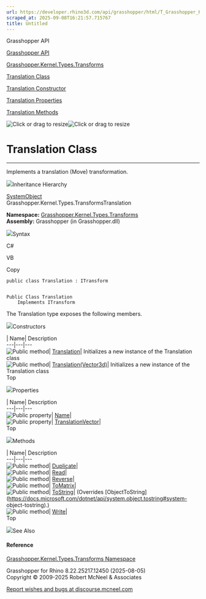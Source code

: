 ```yaml
---
url: https://developer.rhino3d.com/api/grasshopper/html/T_Grasshopper_Kernel_Types_Transforms_Translation.htm
scraped_at: 2025-09-08T16:21:57.715767
title: Untitled
---
```


Grasshopper API

[Grasshopper API](../html/723c01da-9986-4db2-8f53-6f3a7494df75.htm
"Grasshopper API")

[Grasshopper.Kernel.Types.Transforms](../html/N_Grasshopper_Kernel_Types_Transforms.htm
"Grasshopper.Kernel.Types.Transforms")

[Translation
Class](../html/T_Grasshopper_Kernel_Types_Transforms_Translation.htm
"Translation Class")

[Translation Constructor
](../html/Overload_Grasshopper_Kernel_Types_Transforms_Translation__ctor.htm
"Translation Constructor ")

[Translation
Properties](../html/Properties_T_Grasshopper_Kernel_Types_Transforms_Translation.htm
"Translation Properties")

[Translation
Methods](../html/Methods_T_Grasshopper_Kernel_Types_Transforms_Translation.htm
"Translation Methods")

![Click or drag to resize](../icons/TocOpen.gif)![Click or drag to
resize](../icons/TocClose.gif)

# Translation Class  
  
---  
  
Implements a translation (Move) transformation.

![](../icons/SectionExpanded.png)Inheritance Hierarchy

[SystemObject](https://docs.microsoft.com/dotnet/api/system.object)  
Grasshopper.Kernel.Types.TransformsTranslation  

**Namespace:**
[Grasshopper.Kernel.Types.Transforms](N_Grasshopper_Kernel_Types_Transforms.htm)  
**Assembly:** Grasshopper (in Grasshopper.dll)

![](../icons/SectionExpanded.png)Syntax

C#

VB

Copy

    
    
    public class Translation : ITransform
    
    
    Public Class Translation
    	Implements ITransform

The Translation type exposes the following members.

![](../icons/SectionExpanded.png)Constructors

| Name| Description  
---|---|---  
![Public method](../icons/pubmethod.gif)|
[Translation](M_Grasshopper_Kernel_Types_Transforms_Translation__ctor.htm)|
Initializes a new instance of the Translation class  
![Public method](../icons/pubmethod.gif)|
[Translation(Vector3d)](M_Grasshopper_Kernel_Types_Transforms_Translation__ctor_1.htm)|
Initializes a new instance of the Translation class  
Top

![](../icons/SectionExpanded.png)Properties

| Name| Description  
---|---|---  
![Public property](../icons/pubproperty.gif)|
[Name](P_Grasshopper_Kernel_Types_Transforms_Translation_Name.htm)|  
![Public property](../icons/pubproperty.gif)|
[TranslationVector](P_Grasshopper_Kernel_Types_Transforms_Translation_TranslationVector.htm)|  
Top

![](../icons/SectionExpanded.png)Methods

| Name| Description  
---|---|---  
![Public method](../icons/pubmethod.gif)|
[Duplicate](M_Grasshopper_Kernel_Types_Transforms_Translation_Duplicate.htm)|  
![Public method](../icons/pubmethod.gif)|
[Read](M_Grasshopper_Kernel_Types_Transforms_Translation_Read.htm)|  
![Public method](../icons/pubmethod.gif)|
[Reverse](M_Grasshopper_Kernel_Types_Transforms_Translation_Reverse.htm)|  
![Public method](../icons/pubmethod.gif)|
[ToMatrix](M_Grasshopper_Kernel_Types_Transforms_Translation_ToMatrix.htm)|  
![Public method](../icons/pubmethod.gif)|
[ToString](M_Grasshopper_Kernel_Types_Transforms_Translation_ToString.htm)|
(Overrides
[ObjectToString](https://docs.microsoft.com/dotnet/api/system.object.tostring#system-
object-tostring).)  
![Public method](../icons/pubmethod.gif)|
[Write](M_Grasshopper_Kernel_Types_Transforms_Translation_Write.htm)|  
Top

![](../icons/SectionExpanded.png)See Also

#### Reference

[Grasshopper.Kernel.Types.Transforms
Namespace](N_Grasshopper_Kernel_Types_Transforms.htm)

Grasshopper for Rhino 8.22.25217.12450 (2025-08-05)  
Copyright © 2009-2025 Robert McNeel & Associates

[Report wishes and bugs at
discourse.mcneel.com](https://discourse.mcneel.com/c/grasshopper)

